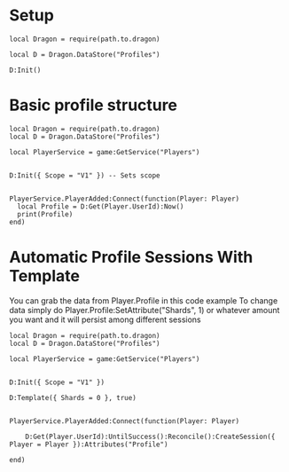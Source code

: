 # Setup

```luau
local Dragon = require(path.to.dragon)

local D = Dragon.DataStore("Profiles")

D:Init()
```


# Basic profile structure

```luau
local Dragon = require(path.to.dragon)
local D = Dragon.DataStore("Profiles")

local PlayerService = game:GetService("Players")


D:Init({ Scope = "V1" }) -- Sets scope


PlayerService.PlayerAdded:Connect(function(Player: Player)
  local Profile = D:Get(Player.UserId):Now()
  print(Profile)
end)
```


# Automatic Profile Sessions With Template
You can grab the data from Player.Profile in this code example
To change data simply do Player.Profile:SetAttribute("Shards", 1) or whatever amount you want and it will persist among different sessions
```luau
local Dragon = require(path.to.dragon)
local D = Dragon.DataStore("Profiles")

local PlayerService = game:GetService("Players")


D:Init({ Scope = "V1" })

D:Template({ Shards = 0 }, true)


PlayerService.PlayerAdded:Connect(function(Player: Player)

	D:Get(Player.UserId):UntilSuccess():Reconcile():CreateSession({ Player = Player }):Attributes("Profile")

end)
```
